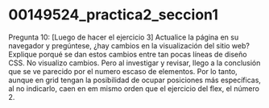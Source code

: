 # 00149524_practica2_seccion1
Pregunta 10: 
[Luego de hacer el ejercicio 3] Actualice la página en su navegador y pregúntese, ¿hay cambios en la visualización del sitio web? Explique porqué se dan estos cambios entre tan pocas líneas de diseño CSS.
No visualizo cambios. Pero al investigar y revisar, llego a la conclusión que se ve parecido por el numero escaso de elementos. Por lo tanto, aunque en grid tengan la posibilidad de ocupar posiciones más específicas, al no indicarlo, caen en em mismo orden que el ejercicio del flex, el número 2.